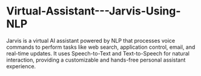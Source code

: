 # Virtual-Assistant---Jarvis-Using-NLP
Jarvis is a virtual AI assistant powered by NLP that processes voice commands to perform tasks like web search, application control, email, and real-time updates. It uses Speech-to-Text and Text-to-Speech for natural interaction, providing a customizable and hands-free personal assistant experience.
